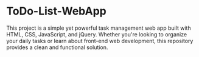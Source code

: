 # ToDo-List-WebApp
This project is a simple yet powerful task management web app built with HTML, CSS, JavaScript, and jQuery. Whether you're looking to organize your daily tasks or learn about front-end web development, this repository provides a clean and functional solution.
